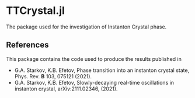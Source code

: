 # TTCrystal.jl
The package used for the investigation of Instanton Crystal phase.

## References
This package contains the code used to produce the results published in
- G.A. Starkov, K.B. Efetov, Phase transition into an instanton crystal state, Phys. Rev. **B** 103, 075121
(2021).
-  G.A. Starkov, K.B. Efetov, Slowly-decaying real-time oscillations in instanton crystal, arXiv:2111.02346,
(2021).
